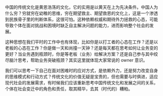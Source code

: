 中国的传统文化是黄恩浩荡的文化，它的实用是以黄天在上为先决条件。中国人为什么穷？穷就穷在幼稚的思维，穷在期望救主、期望救恩的文化上，这是一个渗透到民族骨子里的判断体系，这很可怕。这种依赖权威和期待外力拯救的心态，可能导致个体在面对挑战和困境时缺乏自主解决问题的能力，进而影响整个社会的发展。

这种思想在我们平时的工作中也有体现，比如你是以打工者的心态在工作？还是以老板的心态在工作？你是做一天和尚撞一天钟？还是每天都在思考如何让业务变的更好？当业务遇到瓶颈时，你是等老板（业务）给解决方案？还是自己参与其中绞尽脑汁思考，帮助业务突破瓶颈？其实这里就体现大家常说的 owner 意识。

我们可以思考一下自己在面对困难时的应对方式，是依赖外力，还是努力改变自身的思维模式和行动方式？传统文化的价值无疑是宝贵的，但也需要与时俱进，适应现代社会的发展需求，有时候我们应该重新思考中国传统文化和发展之间的关系，个体在社会变迁中的角色和责任，取其精华，去其（时代的）糟粕。

